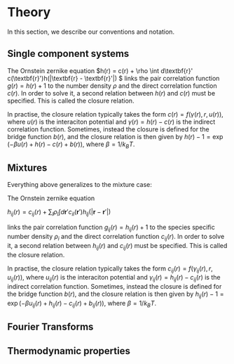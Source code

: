 # Theory

In this section, we describe our conventions and notation.

## Single component systems

The Ornstein zernike equation 
$h(r) = c(r) + \rho \int d\textbf{r}' c(\textbf{r}')h(|\textbf{r} - \textbf{r}'|) $
links the pair correlation function $g(r) = h(r)+1$ to the number density $\rho$ and the direct correlation function $c(r)$. In order to solve it, a second relation between $h(r)$ and $c(r)$ must be specified. This is called the closure relation. 

In practise, the closure relation typically takes the form $c(r) = f(\gamma(r), r, u(r))$, where $u(r)$ is the interaciton potential and $\gamma(r) = h(r) - c(r)$ is the indirect correlation function. Sometimes, instead the closure is defined for the bridge function $b(r)$, and the closure relation is then given by $h(r) - 1 = \exp\left(-\beta u(r) + h(r) - c(r) + b(r) \right)$, where $\beta = 1/k_BT$. 

## Mixtures
Everything above generalizes to the mixture case:

The Ornstein zernike equation 

$h_{ij}(r) = c_{ij}(r) + \sum_l \rho_l \int d\textbf{r}' c_{il}(\textbf{r}')h_{lj}(|\textbf{r} - \textbf{r}'|)$

links the pair correlation function $g_{ij}(r) = h_{ij}(r)+1$ to the species specific number density $\rho_{i}$ and the direct correlation function $c_{ij}(r)$. In order to solve it, a second relation between $h_{ij}(r)$ and $c_{ij}(r)$ must be specified. This is called the closure relation. 

In practise, the closure relation typically takes the form $c_{ij}(r) = f(\gamma_{ij}(r), r, u_{ij}(r))$, where $u_{ij}(r)$ is the interaciton potential and $\gamma_{ij}(r) = h_{ij}(r) - c_{ij}(r)$ is the indirect correlation function. Sometimes, instead the closure is defined for the bridge function $b(r)$, and the closure relation is then given by $h_{ij}(r) - 1 = \exp\left(-\beta u_{ij}(r) + h_{ij}(r) - c_{ij}(r) + b_{ij}(r) \right)$, where $\beta = 1/k_BT$. 

## Fourier Transforms

## Thermodynamic properties

